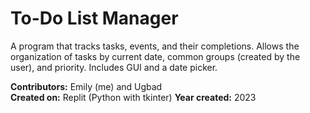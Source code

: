 # To-Do List Manager

A program that tracks tasks, events, and their completions. Allows the organization of tasks by current date, common groups (created by the user), and priority. Includes GUI and a date picker.

**Contributors:** Emily (me) and Ugbad <br />
**Created on:** Replit (Python with tkinter)
**Year created:** 2023 
